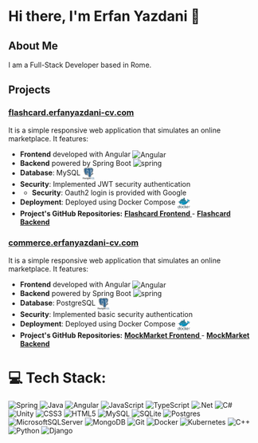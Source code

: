 # Hi there, I'm Erfan Yazdani 👋

## About Me
I am a Full-Stack Developer based in Rome.


## Projects

### [flashcard.erfanyazdani-cv.com](http://flashcard.erfanyazdani-cv.com)
It is a simple responsive web application that simulates an online marketplace. It features:
- **Frontend** developed with Angular <img src="https://angular.io/assets/images/logos/angular/angular.svg" alt="Angular" width="25" height="25" style="vertical-align: middle;"/>
- **Backend** powered by Spring Boot <img src="https://www.vectorlogo.zone/logos/springio/springio-icon.svg" alt="spring" width="25" height="25" />
- **Database**: MySQL <img src="https://raw.githubusercontent.com/devicons/devicon/master/icons/postgresql/postgresql-original-wordmark.svg" alt="PostgreSQL" width="25" height="25" style="vertical-align: middle;"/>
- **Security**: Implemented JWT security authentication
- - **Security**: Oauth2 login is provided with Google
- **Deployment**: Deployed using Docker Compose <img src="https://raw.githubusercontent.com/devicons/devicon/master/icons/docker/docker-original-wordmark.svg" alt="Docker" width="25" height="25" style="vertical-align: middle;"/>
- **Project's GitHub Repositories:** **[ Flashcard Frontend ](https://github.com/Erfan-yazdani-98/Flashcard-Frontend)** - **[ Flashcard Backend ](https://github.com/Erfan-yazdani-98/Flashcard-Backend)**

### [commerce.erfanyazdani-cv.com](http://commerce.erfanyazdani-cv.com)
It is a simple responsive web application that simulates an online marketplace. It features:
- **Frontend** developed with Angular <img src="https://angular.io/assets/images/logos/angular/angular.svg" alt="Angular" width="25" height="25" style="vertical-align: middle;"/>
- **Backend** powered by Spring Boot <img src="https://www.vectorlogo.zone/logos/springio/springio-icon.svg" alt="spring" width="25" height="25" />
- **Database**: PostgreSQL <img src="https://raw.githubusercontent.com/devicons/devicon/master/icons/postgresql/postgresql-original-wordmark.svg" alt="PostgreSQL" width="25" height="25" style="vertical-align: middle;"/>
- **Security**: Implemented basic security authentication
- **Deployment**: Deployed using Docker Compose <img src="https://raw.githubusercontent.com/devicons/devicon/master/icons/docker/docker-original-wordmark.svg" alt="Docker" width="25" height="25" style="vertical-align: middle;"/>
- **Project's GitHub Repositories:** **[ MockMarket Frontend ](https://github.com/Erfan-yazdani-98/mockmarket-frontend)** - **[ MockMarket Backend ](https://github.com/Erfan-yazdani-98/mockmarket-backend)**



# 💻 Tech Stack:
![Spring](https://img.shields.io/badge/spring-%236DB33F.svg?style=for-the-badge&logo=spring&logoColor=white) ![Java](https://img.shields.io/badge/java-%23ED8B00.svg?style=for-the-badge&logo=openjdk&logoColor=white) ![Angular](https://img.shields.io/badge/angular-%23DD0031.svg?style=for-the-badge&logo=angular&logoColor=white) ![JavaScript](https://img.shields.io/badge/javascript-%23323330.svg?style=for-the-badge&logo=javascript&logoColor=%23F7DF1E) ![TypeScript](https://img.shields.io/badge/typescript-%23007ACC.svg?style=for-the-badge&logo=typescript&logoColor=white) ![.Net](https://img.shields.io/badge/.NET-5C2D91?style=for-the-badge&logo=.net&logoColor=white) ![C#](https://img.shields.io/badge/c%23-%23239120.svg?style=for-the-badge&logo=csharp&logoColor=white) ![Unity](https://img.shields.io/badge/unity-%23000000.svg?style=for-the-badge&logo=unity&logoColor=white) ![CSS3](https://img.shields.io/badge/css3-%231572B6.svg?style=for-the-badge&logo=css3&logoColor=white) ![HTML5](https://img.shields.io/badge/html5-%23E34F26.svg?style=for-the-badge&logo=html5&logoColor=white) ![MySQL](https://img.shields.io/badge/mysql-4479A1.svg?style=for-the-badge&logo=mysql&logoColor=white) ![SQLite](https://img.shields.io/badge/sqlite-%2307405e.svg?style=for-the-badge&logo=sqlite&logoColor=white) ![Postgres](https://img.shields.io/badge/postgres-%23316192.svg?style=for-the-badge&logo=postgresql&logoColor=white) ![MicrosoftSQLServer](https://img.shields.io/badge/Microsoft%20SQL%20Server-CC2927?style=for-the-badge&logo=microsoft%20sql%20server&logoColor=white) ![MongoDB](https://img.shields.io/badge/MongoDB-%234ea94b.svg?style=for-the-badge&logo=mongodb&logoColor=white) ![Git](https://img.shields.io/badge/git-%23F05033.svg?style=for-the-badge&logo=git&logoColor=white) ![Docker](https://img.shields.io/badge/docker-%230db7ed.svg?style=for-the-badge&logo=docker&logoColor=white) ![Kubernetes](https://img.shields.io/badge/kubernetes-%23326ce5.svg?style=for-the-badge&logo=kubernetes&logoColor=white) ![C++](https://img.shields.io/badge/c++-%2300599C.svg?style=for-the-badge&logo=c%2B%2B&logoColor=white) ![Python](https://img.shields.io/badge/python-3670A0?style=for-the-badge&logo=python&logoColor=ffdd54) ![Django](https://img.shields.io/badge/django-%23092E20.svg?style=for-the-badge&logo=django&logoColor=white)
